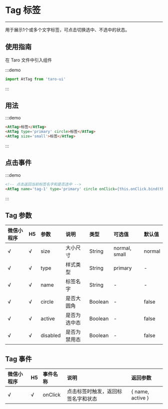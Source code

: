 # Tag 标签

---

用于展示1个或多个文字标签，可点击切换选中、不选中的状态。

## 使用指南

在 Taro 文件中引入组件

:::demo
```js
import AtTag from 'taro-ui'
```
:::

## 用法

:::demo
```html
<AtTag>标签</AtTag>
<AtTag type='primary' circle>标签</AtTag>
<AtTag size='small'>标签</AtTag>
```
:::

## 点击事件

:::demo
```html
<!-- 点击返回当前标签名字和是否选中 -->
<AtTag name='tag-1' type='primary' circle onClick={this.onClick.bind(this)}>tag-1</AtTag>
```
:::

## Tag 参数

| 微信小程序 | H5 | 参数     | 说明         | 类型    | 可选值        | 默认值 |
|:-----------|:---|:---------|:-------------|:--------|:--------------|:-------|
| √          | √  | size     | 大小尺寸     | String  | normal, small | normal |
| √          | √  | type     | 样式类型     | String  | primary       | -      |
| √          | √  | name     | 标签名字     | String  | -             | -      |
| √          | √  | circle   | 是否大圆角   | Boolean | -             | false  |
| √          | √  | active   | 是否为选中态 | Boolean | -             | false  |
| √          | √  | disabled | 是否为禁用态 | Boolean | -             | false  |

## Tag 事件

| 微信小程序 | H5 | 事件名称 | 说明                               | 返回参数         |
|:-----------|:---|:---------|:-----------------------------------|:-----------------|
| √          | √  | onClick  | 点击标签时触发，返回标签名字和状态 | { name, active } |